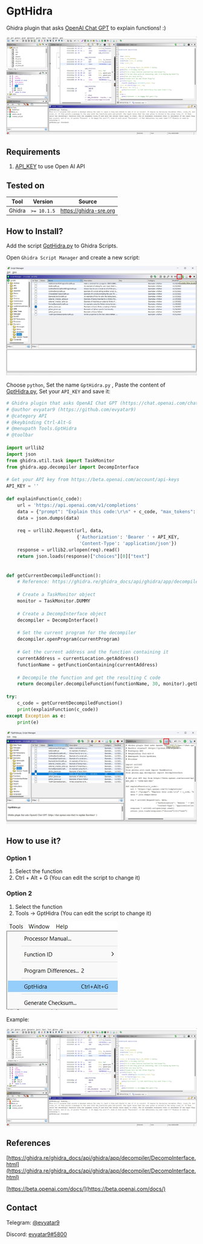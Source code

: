 # GptHidra

Ghidra plugin that asks [OpenAI Chat GPT](https://chat.openai.com/chat) to explain functions! :)

![example.JPG](images/example.JPG)

## Requirements

1. [API_KEY](https://beta.openai.com/account/api-keys) to use Open AI API

## Tested on

Tool | Version |Source |
|---|---|---|
| Ghidra | `>= 10.1.5` | https://ghidra-sre.org |


## How to Install?

Add the script [GptHidra.py](./GptHidra.py) to Ghidra Scripts.

Open ```Ghidra Script Manager``` and create a new script:

![scriptmanager.JPG](images/scriptmanager.JPG)

Choose ```python```, Set the name ```GptHidra.py``` , Paste the content of [GptHidra.py](./GptHidra.py), Set your ```API_KEY``` and save it:
```python
# Ghidra plugin that asks OpenAI Chat GPT (https://chat.openai.com/chat) to explain functions! :)
# @author evyatar9 (https://github.com/evyatar9)
# @category API
# @keybinding Ctrl-Alt-G
# @menupath Tools.GptHidra
# @toolbar

import urllib2
import json
from ghidra.util.task import TaskMonitor
from ghidra.app.decompiler import DecompInterface

# Get your API key from https://beta.openai.com/account/api-keys
API_KEY = ''

def explainFunction(c_code):
    url = 'https://api.openai.com/v1/completions'
    data = {"prompt": "Explain this code:\r\n" + c_code, "max_tokens": 2048, "model": "text-davinci-003"}
    data = json.dumps(data)

    req = urllib2.Request(url, data,
                          {'Authorization': 'Bearer ' + API_KEY,
                           'Content-Type': 'application/json'})
    response = urllib2.urlopen(req).read()
    return json.loads(response)["choices"][0]["text"]


def getCurrentDecompiledFunction():
    # Reference: https://ghidra.re/ghidra_docs/api/ghidra/app/decompiler/DecompInterface.html

    # Create a TaskMonitor object
    monitor = TaskMonitor.DUMMY

    # Create a DecompInterface object
    decompiler = DecompInterface()

    # Set the current program for the decompiler
    decompiler.openProgram(currentProgram)

    # Get the current address and the function containing it
    currentAddress = currentLocation.getAddress()
    functionName = getFunctionContaining(currentAddress)

    # Decompile the function and get the resulting C code
    return decompiler.decompileFunction(functionName, 30, monitor).getDecompiledFunction().getC()

try:
    c_code = getCurrentDecompiledFunction()
    print(explainFunction(c_code))
except Exception as e:
    print(e)
```

![gpthidra.JPG](images/gpthidra.JPG)

## How to use it?

### Option 1

1. Select the function
2. Ctrl + Alt + G (You can edit the script to change it)

### Option 2

1. Select the function
2. Tools -> GptHidra (You can edit the script to change it)

![tools.JPG](images/tools.JPG)

Example:

![example.JPG](images/example.JPG)

## References

[https://ghidra.re/ghidra_docs/api/ghidra/app/decompiler/DecompInterface.html](https://ghidra.re/ghidra_docs/api/ghidra/app/decompiler/DecompInterface.html)

[https://beta.openai.com/docs/](https://beta.openai.com/docs/)



## Contact

Telegram: [@evyatar9](https://t.me/evyatar9)

Discord: [evyatar9#5800](https://discordapp.com/users/812805349815091251)